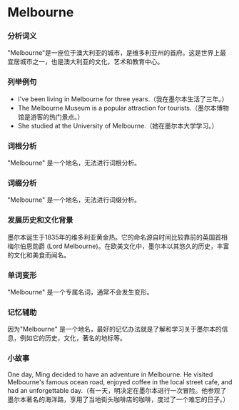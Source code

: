 # Melbourne

### 分析词义

  

"Melbourne"是一座位于澳大利亚的城市，是维多利亚州的首府。这是世界上最宜居城市之一，也是澳大利亚的文化，艺术和教育中心。

  

### 列举例句

  

*   I've been living in Melbourne for three years.（我在墨尔本生活了三年。）
*   The Melbourne Museum is a popular attraction for tourists.（墨尔本博物馆是游客的热门景点。）
*   She studied at the University of Melbourne.（她在墨尔本大学学习。）

  

### 词根分析

  

"Melbourne" 是一个地名，无法进行词根分析。

  

### 词缀分析

  

"Melbourne" 是一个地名，无法进行词缀分析。

  

### 发展历史和文化背景

  

墨尔本诞生于1835年的维多利亚黄金热。它的命名源自时间比较靠前的英国首相梅尔伯恩勋爵 (Lord Melbourne)。在欧美文化中，墨尔本以其悠久的历史，丰富的文化和美食而闻名。

  

### 单词变形

  

"Melbourne" 是一个专属名词，通常不会发生变形。

  

### 记忆辅助

  

因为"Melbourne" 是一个地名，最好的记忆办法就是了解和学习关于墨尔本的信息，例如它的历史，文化，著名的地标等。

  

### 小故事

  

One day, Ming decided to have an adventure in Melbourne. He visited Melbourne's famous ocean road, enjoyed coffee in the local street cafe, and had an unforgettable day.（有一天，明决定在墨尔本进行一次冒险。他参观了墨尔本著名的海洋路，享用了当地街头咖啡店的咖啡，度过了一个难忘的日子。）
